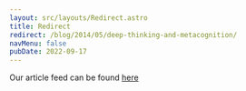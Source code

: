 ```yaml
---
layout: src/layouts/Redirect.astro
title: Redirect
redirect: /blog/2014/05/deep-thinking-and-metacognition/
navMenu: false
pubDate: 2022-09-17
---
```

<div>
Our article feed can be found <a href="/blog/2014/05/deep-thinking-and-metacognition/">here</a>
</div>
